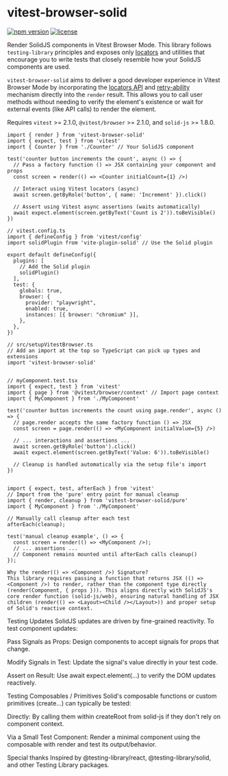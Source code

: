 # vitest-browser-solid

[![npm version](https://img.shields.io/npm/v/vitest-browser-solid.svg?style=flat-square)](https://npmjs.com/package/vitest-browser-solid)
[![license](https://img.shields.io/npm/l/vitest-browser-solid.svg?style=flat-square)](https://opensource.org/licenses/MIT)
<!-- Add other badges like build status, coverage etc. if applicable -->

Render SolidJS components in Vitest Browser Mode. This library follows `testing-library` principles and exposes only [locators](https://vitest.dev/guide/browser/locators) and utilities that encourage you to write tests that closely resemble how your SolidJS components are used.

`vitest-browser-solid` aims to deliver a good developer experience in Vitest Browser Mode by incorporating the [locators API](https://vitest.dev/guide/browser/locators.html) and [retry-ability](https://vitest.dev/guide/browser/assertion-api.html) mechanism directly into the `render` result. This allows you to call user methods without needing to verify the element's existence or wait for external events (like API calls) to render the element.

Requires `vitest` >= 2.1.0, `@vitest/browser` >= 2.1.0, and `solid-js` >= 1.8.0.

```tsx
import { render } from 'vitest-browser-solid'
import { expect, test } from 'vitest'
import { Counter } from './Counter' // Your SolidJS component

test('counter button increments the count', async () => {
  // Pass a factory function () => JSX containing your component and props
  const screen = render(() => <Counter initialCount={1} />)

  // Interact using Vitest locators (async)
  await screen.getByRole('button', { name: 'Increment' }).click()

  // Assert using Vitest async assertions (waits automatically)
  await expect.element(screen.getByText('Count is 2')).toBeVisible()
})

// vitest.config.ts
import { defineConfig } from 'vitest/config'
import solidPlugin from 'vite-plugin-solid' // Use the Solid plugin

export default defineConfig({
  plugins: [
    // Add the Solid plugin
    solidPlugin()
  ],
  test: {
    globals: true,
    browser: {
      provider: "playwright",
      enabled: true,
      instances: [{ browser: "chromium" }],
    },
  },
})

// src/setupVitestBrowser.ts
// Add an import at the top so TypeScript can pick up types and extensions
import 'vitest-browser-solid'


// myComponent.test.tsx
import { expect, test } from 'vitest'
import { page } from '@vitest/browser/context' // Import page context
import { MyComponent } from './MyComponent'

test('counter button increments the count using page.render', async () => {
  // page.render accepts the same factory function () => JSX
  const screen = page.render(() => <MyComponent initialValue={5} />)

  // ... interactions and assertions ...
  await screen.getByRole('button').click()
  await expect.element(screen.getByText('Value: 6')).toBeVisible()

  // Cleanup is handled automatically via the setup file's import
})


import { expect, test, afterEach } from 'vitest'
// Import from the 'pure' entry point for manual cleanup
import { render, cleanup } from 'vitest-browser-solid/pure'
import { MyComponent } from './MyComponent'

// Manually call cleanup after each test
afterEach(cleanup);

test('manual cleanup example', () => {
  const screen = render(() => <MyComponent />);
  // ... assertions ...
  // Component remains mounted until afterEach calls cleanup()
});

```

```
Why the render(() => <Component />) Signature?
This library requires passing a function that returns JSX (() => <Component />) to render, rather than the component type directly (render(Component, { props })). This aligns directly with SolidJS's core render function (solid-js/web), ensuring natural handling of JSX children (render(() => <Layout><Child /></Layout>)) and proper setup of Solid's reactive context.
```


Testing Updates
SolidJS updates are driven by fine-grained reactivity. To test component updates:

Pass Signals as Props: Design components to accept signals for props that change.

Modify Signals in Test: Update the signal's value directly in your test code.

Assert on Result: Use await expect.element(...) to verify the DOM updates reactively.


Testing Composables / Primitives
Solid's composable functions or custom primitives (create...) can typically be tested:

Directly: By calling them within createRoot from solid-js if they don't rely on component context.

Via a Small Test Component: Render a minimal component using the composable with render and test its output/behavior.


Special thanks
Inspired by @testing-library/react, @testing-library/solid, and other Testing Library packages.


